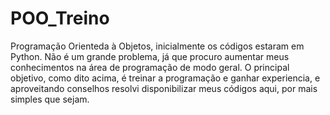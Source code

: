 # POO_Treino

Programação Orienteda à Objetos, inicialmente os códigos estaram em Python. Não é um grande problema, já que procuro aumentar meus conhecimentos na área de programação de modo geral.
O principal objetivo, como dito acima, é treinar a programação e ganhar experiencia, e aproveitando conselhos resolvi disponibilizar meus códigos aqui, por mais simples que sejam.

